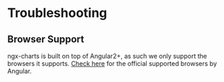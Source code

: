 # Troubleshooting

## Browser Support
ngx-charts is built on top of Angular2+, as such we only support the browsers it supports. 
[Check here](https://angular.io/docs/ts/latest/guide/browser-support.html) for the official supported browsers by Angular.
